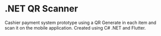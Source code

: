 # .NET QR Scanner

Cashier payment system prototype using a QR Generate in each item and scan it on the mobile application. Created using C# .NET and Flutter.
